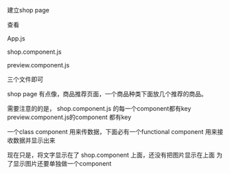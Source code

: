 
建立shop page

查看

App.js

shop.component.js

preview.component.js

三个文件即可


shop page 有点像，商品推荐页面，一个商品种类下面放几个推荐的商品。

需要注意的的是，
shop.component.js 的每一个component都有key
preview.component.js的component 都有key

一个class component 用来传数据，下面必有一个functional component 用来接收数据并显示出来


现在只是，将文字显示在了 shop.component 上面，还没有把图片显示在上面
为了显示图片还要单独做一个component

